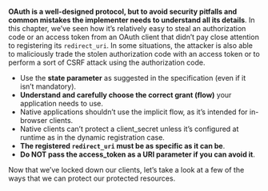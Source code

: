 **OAuth is a well-designed protocol, but to avoid security pitfalls and common mistakes the implementer needs to understand all its details**. In this chapter, we’ve seen how it’s relatively easy to steal an authorization code or an access token from an OAuth client that didn’t pay close attention to registering its `redirect_uri`. In some situations, the attacker is also able to maliciously trade the stolen authorization code with an access token or to perform a sort of CSRF attack using the authorization code.

* Use the **state parameter** as suggested in the specification (even if it isn’t mandatory).
* **Understand and carefully choose the correct grant (flow)** your application needs to use.
* Native applications shouldn’t use the implicit flow, as it’s intended for in-browser clients.
* Native clients can’t protect a client_secret unless it’s configured at runtime as in the dynamic registration case.
* **The registered `redirect_uri` must be as specific as it can be**.
* **Do NOT pass the access_token as a URI parameter if you can avoid it**.

Now that we’ve locked down our clients, let’s take a look at a few of the ways that we can protect our protected resources.